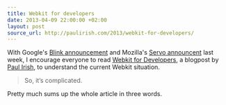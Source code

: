 ```yaml
---
title: Webkit for developers
date: 2013-04-09 22:00:00 +02:00
layout: post
source_url: http://paulirish.com/2013/webkit-for-developers/
---
```

With Google's [Blink announcement][blink_announcement] and Mozilla's [Servo announcent][servo_announcement] last week, I encourage everyone to read [Webkit for Developers][webkit_for_developers], a blogpost by [Paul Irish][paul_irish], to understand the current Webkit situation.

> So, it’s complicated.

Pretty much sums up the whole article in three words.

[blink_announcement]: http://blog.chromium.org/2013/04/blink-rendering-engine-for-chromium.html
[servo_announcement]: http://blog.mozilla.org/blog/2013/04/03/mozilla-and-samsung-collaborate-on-next-generation-web-browser-engine/
[webkit_for_developers]: http://paulirish.com/2013/webkit-for-developers/
[paul_irish]: http://twitter.com/paul_irish/